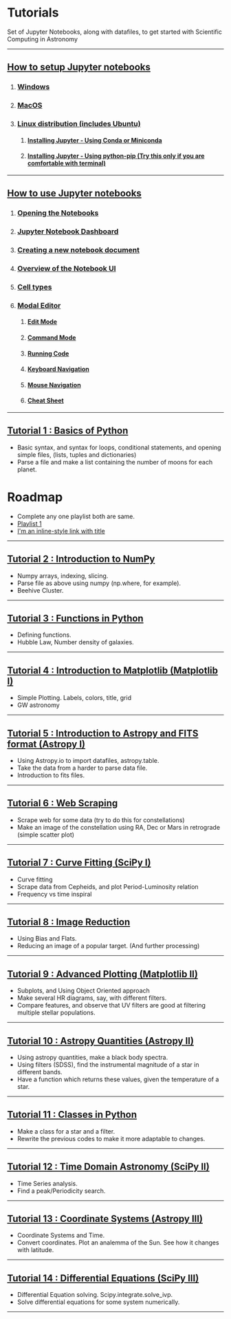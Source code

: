 # Tutorials
Set of Jupyter Notebooks, along with datafiles, to get started with Scientific Computing in Astronomy  

***

## [How to setup Jupyter notebooks](./Jupyter%20Setup#jupyter-setup )

1. ### [Windows](./Jupyter%20Setup#windows )
2. ### [MacOS](./Jupyter%20Setup#macos )
3. ### [Linux distribution (includes Ubuntu)](./Jupyter%20Setup#linux-distribution-includes-ubuntu )
    1. #### [Installing Jupyter - Using Conda or Miniconda](./Jupyter%20Setup#installing-jupyter---using-conda-or-miniconda )
    2. #### [Installing Jupyter - Using python-pip (Try this only if you are comfortable with terminal)](./Jupyter%20Setup#installing-jupyter---using-python-pip-try-this-only-if-you-are-comfortable-with-terminal )

***

## [How to use Jupyter notebooks](./How%20to%20use%20Jupyter%20Notebooks#using-jupyter-notebooks )

1. ### [Opening the Notebooks](./How%20to%20use%20Jupyter%20Notebooks#opening-the-notebook )
2. ### [Jupyter Notebook Dashboard](./How%20to%20use%20Jupyter%20Notebooks#jupyter-notebook-dashboard )
3. ### [Creating a new notebook document](./How%20to%20use%20Jupyter%20Notebooks#creating-a-new-notebook-document )
4. ### [Overview of the Notebook UI](./How%20to%20use%20Jupyter%20Notebooks#overview-of-the-notebook-ui )
5. ### [Cell types](./How%20to%20use%20Jupyter%20Notebooks#cell-types )
6. ### [Modal Editor](./How%20to%20use%20Jupyter%20Notebooks#modal-editor )
    1. #### [Edit Mode](./How%20to%20use%20Jupyter%20Notebooks#edit-mode )
    2. #### [Command Mode](./How%20to%20use%20Jupyter%20Notebooks#command-mode )
    3. #### [Running Code](./How%20to%20use%20Jupyter%20Notebooks#running-code )
    4. #### [Keyboard Navigation](./How%20to%20use%20Jupyter%20Notebooks#keyboard-navigation )
    5. #### [Mouse Navigation](./How%20to%20use%20Jupyter%20Notebooks#mouse-navigation )
    6. #### [Cheat Sheet](./How%20to%20use%20Jupyter%20Notebooks#cheat-sheet-for-menu-bar-and-tool-bar )

***

## [Tutorial 1 : Basics of Python](./Tutorial_01)

* Basic syntax, and syntax for loops, conditional statements, and opening simple files, (lists, tuples and dictionaries)
* Parse a file and make a list containing the number of moons for each planet.
# Roadmap
* Complete any one playlist both are same.
* [Playlist 1](https://youtube.com/playlist?list=PLu0W_9lII9agICnT8t4iYVSZ3eykIAOME "Playlist 1")
* [I'm an inline-style link with title](https://youtube.com/playlist?list=PLsyeobzWxl7poL9JTVyndKe62ieoN-MZ3 "Playlist 2")

***

## [Tutorial 2 : Introduction to NumPy](./Tutorial_02)

* Numpy arrays, indexing, slicing.
* Parse file as above using numpy (np.where, for example).
* Beehive Cluster.

***
## [Tutorial 3 : Functions in Python](./Tutorial_03)

* Defining functions.
* Hubble Law, Number density of galaxies.

***

## [Tutorial 4 : Introduction to Matplotlib (Matplotlib I)](./Tutorial_04)

* Simple Plotting. Labels, colors, title, grid
* GW astronomy

***

## [Tutorial 5 : Introduction to Astropy and FITS format (Astropy I)](./Tutorial_05)

* Using Astropy.io to import datafiles, astropy.table.
* Take the data from a harder to parse data file.
* Introduction to fits files.

***

## [Tutorial 6 : Web Scraping](./Tutorial_06)

* Scrape web for some data (try to do this for constellations)
* Make an image of the constellation using RA, Dec or Mars in retrograde (simple scatter plot)

***

## [Tutorial 7 : Curve Fitting (SciPy I)](./Tutorial_07)

* Curve fitting
* Scrape data from Cepheids, and plot Period-Luminosity relation
* Frequency vs time inspiral

***

## [Tutorial 8 : Image Reduction](./Tutorial_08)

* Using Bias and Flats.
* Reducing an image of a popular target. (And further processing)

***

## [Tutorial 9 : Advanced Plotting (Matplotlib II)](./Tutorial_09)

* Subplots, and Using Object Oriented approach
* Make several HR diagrams, say, with different filters.
* Compare features, and observe that UV filters are good at filtering multiple stellar populations.

***

## [Tutorial 10 : Astropy Quantities (Astropy II)](./Tutorial_10)

* Using astropy quantities, make a black body spectra.
* Using filters (SDSS), find the instrumental magnitude of a star in different bands.
* Have a function which returns these values, given the temperature of a star.

***

## [Tutorial 11 : Classes in Python](./Tutorial_11)

* Make a class for a star and a filter.
* Rewrite the previous codes to make it more adaptable to changes.

***

## [Tutorial 12 : Time Domain Astronomy (SciPy II)](./Tutorial_12)

* Time Series analysis.
* Find a peak/Periodicity search.

***

## [Tutorial 13 : Coordinate Systems (Astropy III)](./Tutorial_13)

* Coordinate Systems and Time.
* Convert coordinates. Plot an analemma of the Sun. See how it changes with latitude.

***

## [Tutorial 14 : Differential Equations (SciPy III)](./Tutorial_14)

* Differential Equation solving. Scipy.integrate.solve_ivp.
* Solve differential equations for some system numerically.

***

